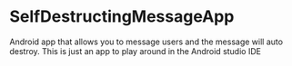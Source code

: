 # SelfDestructingMessageApp
Android app that allows you to message users and the message will auto destroy. This is just an app to play around in the 
Android studio IDE
